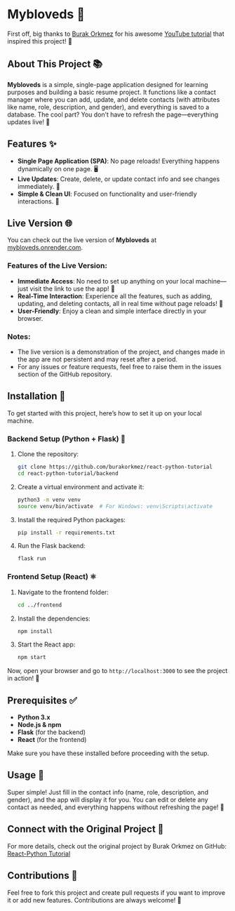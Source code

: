 # Mybloveds 🎉

First off, big thanks to [Burak Orkmez](https://github.com/burakorkmez) for his awesome [YouTube tutorial](https://youtu.be/tWHXaSC2T_s) that inspired this project! 🙌

## About This Project 📚

**Mybloveds** is a simple, single-page application designed for learning purposes and building a basic resume project. It functions like a contact manager where you can add, update, and delete contacts (with attributes like name, role, description, and gender), and everything is saved to a database. The cool part? You don’t have to refresh the page—everything updates live! 🚀

## Features ✨

- **Single Page Application (SPA)**: No page reloads! Everything happens dynamically on one page. 🖥️
- **Live Updates**: Create, delete, or update contact info and see changes immediately. 🔄
- **Simple & Clean UI**: Focused on functionality and user-friendly interactions. 🎨

## Live Version 🌐

You can check out the live version of **Mybloveds** at [mybloveds.onrender.com](https://mybloveds.onrender.com). 

### Features of the Live Version:

- **Immediate Access**: No need to set up anything on your local machine—just visit the link to use the app! 🔗
- **Real-Time Interaction**: Experience all the features, such as adding, updating, and deleting contacts, all in real time without page reloads! 🚀
- **User-Friendly**: Enjoy a clean and simple interface directly in your browser.

### Notes:

- The live version is a demonstration of the project, and changes made in the app are not persistent and may reset after a period.
- For any issues or feature requests, feel free to raise them in the issues section of the GitHub repository.

## Installation 🔧

To get started with this project, here’s how to set it up on your local machine.

### Backend Setup (Python + Flask) 🐍

1. Clone the repository:

   ```bash
   git clone https://github.com/burakorkmez/react-python-tutorial
   cd react-python-tutorial/backend
   ```

2. Create a virtual environment and activate it:

   ```bash
   python3 -m venv venv
   source venv/bin/activate  # For Windows: venv\Scripts\activate
   ```

3. Install the required Python packages:

   ```bash
   pip install -r requirements.txt
   ```

4. Run the Flask backend:

   ```bash
   flask run
   ```

### Frontend Setup (React) ⚛️

1. Navigate to the frontend folder:

   ```bash
   cd ../frontend
   ```

2. Install the dependencies:

   ```bash
   npm install
   ```

3. Start the React app:

   ```bash
   npm start
   ```

Now, open your browser and go to `http://localhost:3000` to see the project in action! 🎉

## Prerequisites ✅

- **Python 3.x**
- **Node.js & npm**
- **Flask** (for the backend)
- **React** (for the frontend)

Make sure you have these installed before proceeding with the setup.

## Usage 📝

Super simple! Just fill in the contact info (name, role, description, and gender), and the app will display it for you. You can edit or delete any contact as needed, and everything happens without refreshing the page! 🌟

## Connect with the Original Project 🔗

For more details, check out the original project by Burak Orkmez on GitHub: [React-Python Tutorial](https://github.com/burakorkmez/react-python-tutorial)

## Contributions 🤝

Feel free to fork this project and create pull requests if you want to improve it or add new features. Contributions are always welcome! 🌈
